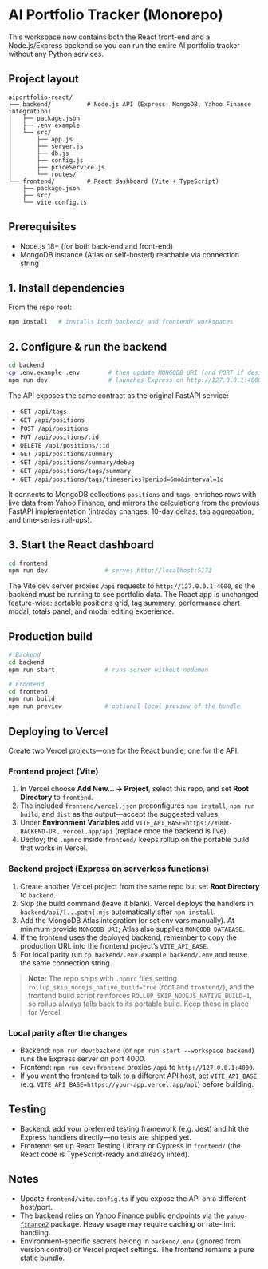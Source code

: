 # AI Portfolio Tracker (Monorepo)

This workspace now contains both the React front-end and a Node.js/Express backend so you can run the entire AI portfolio tracker without any Python services.

## Project layout

```
aiportfolio-react/
├── backend/          # Node.js API (Express, MongoDB, Yahoo Finance integration)
│   ├── package.json
│   ├── .env.example
│   └── src/
│       ├── app.js
│       ├── server.js
│       ├── db.js
│       ├── config.js
│       ├── priceService.js
│       └── routes/
└── frontend/         # React dashboard (Vite + TypeScript)
    ├── package.json
    ├── src/
    └── vite.config.ts
```

## Prerequisites

- Node.js 18+ (for both back-end and front-end)
- MongoDB instance (Atlas or self-hosted) reachable via connection string

## 1. Install dependencies

From the repo root:

```bash
npm install   # installs both backend/ and frontend/ workspaces
```

## 2. Configure & run the backend

```bash
cd backend
cp .env.example .env        # then update MONGODB_URI (and PORT if desired)
npm run dev                 # launches Express on http://127.0.0.1:4000
```

The API exposes the same contract as the original FastAPI service:

- `GET /api/tags`
- `GET /api/positions`
- `POST /api/positions`
- `PUT /api/positions/:id`
- `DELETE /api/positions/:id`
- `GET /api/positions/summary`
- `GET /api/positions/summary/debug`
- `GET /api/positions/tags/summary`
- `GET /api/positions/tags/timeseries?period=6mo&interval=1d`

It connects to MongoDB collections `positions` and `tags`, enriches rows with live data from Yahoo Finance, and mirrors the calculations from the previous FastAPI implementation (intraday changes, 10-day deltas, tag aggregation, and time-series roll-ups).

## 3. Start the React dashboard

```bash
cd frontend
npm run dev                # serves http://localhost:5173
```

The Vite dev server proxies `/api` requests to `http://127.0.0.1:4000`, so the backend must be running to see portfolio data. The React app is unchanged feature-wise: sortable positions grid, tag summary, performance chart modal, totals panel, and modal editing experience.

## Production build

```bash
# Backend
cd backend
npm run start              # runs server without nodemon

# Frontend
cd frontend
npm run build
npm run preview            # optional local preview of the bundle
```

## Deploying to Vercel

Create two Vercel projects—one for the React bundle, one for the API.

### Frontend project (Vite)

1. In Vercel choose **Add New… → Project**, select this repo, and set **Root Directory** to `frontend`.
2. The included `frontend/vercel.json` preconfigures `npm install`, `npm run build`, and `dist` as the output—accept the suggested values.
3. Under **Environment Variables** add `VITE_API_BASE=https://YOUR-BACKEND-URL.vercel.app/api` (replace once the backend is live).
4. Deploy; the `.npmrc` inside `frontend/` keeps rollup on the portable build that works in Vercel.

### Backend project (Express on serverless functions)

1. Create another Vercel project from the same repo but set **Root Directory** to `backend`.
2. Skip the build command (leave it blank). Vercel deploys the handlers in `backend/api/[...path].mjs` automatically after `npm install`.
3. Add the MongoDB Atlas integration (or set env vars manually). At minimum provide `MONGODB_URI`; Atlas also supplies `MONGODB_DATABASE`.
4. If the frontend uses the deployed backend, remember to copy the production URL into the frontend project’s `VITE_API_BASE`.
5. For local parity run `cp backend/.env.example backend/.env` and reuse the same connection string.

> **Note:** The repo ships with `.npmrc` files setting `rollup_skip_nodejs_native_build=true` (root and `frontend/`), and the frontend build script reinforces `ROLLUP_SKIP_NODEJS_NATIVE_BUILD=1`, so rollup always falls back to its portable build. Keep these in place for Vercel.

### Local parity after the changes

- Backend: `npm run dev:backend` (or `npm run start --workspace backend`) runs the Express server on port 4000.
- Frontend: `npm run dev:frontend` proxies `/api` to `http://127.0.0.1:4000`.
- If you want the frontend to talk to a different API host, set `VITE_API_BASE` (e.g. `VITE_API_BASE=https://your-app.vercel.app/api`) before building.

## Testing

- Backend: add your preferred testing framework (e.g. Jest) and hit the Express handlers directly—no tests are shipped yet.
- Frontend: set up React Testing Library or Cypress in `frontend/` (the React code is TypeScript-ready and already linted).

## Notes

- Update `frontend/vite.config.ts` if you expose the API on a different host/port.
- The backend relies on Yahoo Finance public endpoints via the [`yahoo-finance2`](https://github.com/gadicc/node-yahoo-finance2) package. Heavy usage may require caching or rate-limit handling.
- Environment-specific secrets belong in `backend/.env` (ignored from version control) or Vercel project settings. The frontend remains a pure static bundle.

